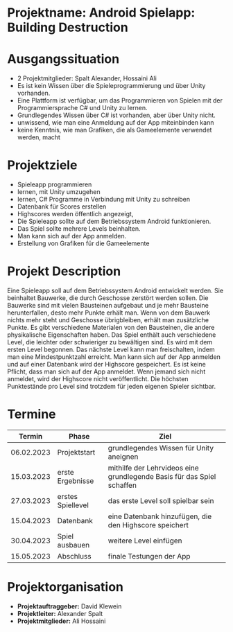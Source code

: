 # Projektname: Android Spielapp: Building Destruction

# Ausgangssituation
- 2 Projektmitglieder: Spalt Alexander, Hossaini Ali
- Es ist kein Wissen über die Spieleprogrammierung und über Unity vorhanden.
- Eine Plattform ist verfügbar, um das Programmieren von Spielen mit der Programmiersprache C# und Unity zu lernen.
- Grundlegendes Wissen über C# ist vorhanden, aber über Unity nicht. 
- unwissend, wie man eine Anmeldung auf der App miteinbinden kann
- keine Kenntnis, wie man Grafiken, die als Gameelemente verwendet werden, macht

  
  
# Projektziele

- Spieleapp programmieren
- lernen, mit Unity umzugehen
- lernen, C# Programme in Verbindung mit Unity zu schreiben
- Datenbank für Scores erstellen
- Highscores werden öffentlich angezeigt, 
- Die Spieleapp sollte auf dem Betriebssystem Android funktionieren.
- Das Spiel sollte mehrere Levels beinhalten.
- Man kann sich auf der App anmelden.
- Erstellung von Grafiken für die Gameelemente


# Projekt Description

Eine Spieleapp soll auf dem Betriebssystem Android entwickelt werden.
Sie beinhaltet Bauwerke, die durch Geschosse zerstört werden sollen.
Die Bauwerke sind mit vielen Bausteinen aufgebaut und je mehr Bausteine herunterfallen, desto mehr Punkte erhält man.
Wenn von dem Bauwerk nichts mehr steht und Geschosse übrigbleiben, erhält man zusätzliche Punkte.
Es gibt verschiedene Materialen von den Bausteinen, die andere physikalische Eigenschaften haben.
Das Spiel enthält auch verschiedene Level, die leichter oder schwieriger zu bewältigen sind. 
Es wird mit dem ersten Level begonnen. Das nächste Level kann man freischalten, indem man eine Mindestpunktzahl erreicht.
Man kann sich auf der App anmelden und auf einer Datenbank wird der Highscore gespeichert.
Es ist keine Pflicht, dass man sich auf der App anmeldet. Wenn jemand sich nicht anmeldet, wird der Highscore nicht veröffentlicht. Die höchsten Punktestände pro Level sind trotzdem für jeden eigenen Spieler sichtbar.

 



  
# Termine

| Termin     | Phase            | Ziel                                                   |
|------------|------------------|--------------------------------------------------------|
| 06.02.2023 | Projektstart     | grundlegendes Wissen für Unity aneignen                |
| 15.03.2023 | erste Ergebnisse | mithilfe der Lehrvideos eine grundlegende Basis für das Spiel schaffen|
| 27.03.2023 | erstes Spiellevel| das erste Level soll spielbar sein                     |
| 15.04.2023 | Datenbank        | eine Datenbank hinzufügen, die den Highscore speichert |
| 30.04.2023 | Spiel ausbauen    | weitere Level einfügen                                |
| 15.05.2023 | Abschluss        | finale Testungen der App                               |

  



# Projektorganisation
- **Projektauftraggeber:** David Klewein
- **Projektleiter:** Alexander Spalt
- **Projektmitglieder:** Ali Hossaini

